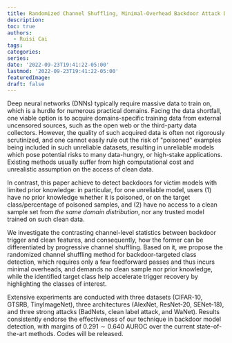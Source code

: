 ```yaml
---
title: Randomized Channel Shuffling, Minimal-Overhead Backdoor Attack Detection without Clean Datasets
description: 
toc: true
authors:
  - Ruisi Cai
tags:
categories:
series:
date: '2022-09-23T19:41:22-05:00'
lastmod: '2022-09-23T19:41:22-05:00'
featuredImage:
draft: false
---
```


Deep neural networks (DNNs) typically require massive data to train on, which is a hurdle for numerous practical domains. Facing the data shortfall, one viable option is to acquire domains-specific training data from external uncensored sources, such as the open web or the third-party data collectors. However, the quality of such acquired data is often not rigorously scrutinized, and one cannot easily rule out the risk of "poisoned" examples being included in such unreliable datasets, resulting in unreliable models which pose potential risks to many data-hungry, or high-stake applications. Existing methods usually suffer from high computational cost and unrealistic assumption on the access of clean data.

In contrast, this paper achieve to detect backdoors for victim models with limited prior knowledge: in particular, for one unreliable model, users (1) have no prior knowledge whether it is poisoned, or on the target class/percentage of poisoned samples, and (2) have no access to a clean sample set from *the same domain distribution*, nor any trusted model trained on such clean data. 

We investigate the contrasting channel-level statistics between backdoor trigger and clean features, and consequently, how the former can be differentiated by progressive channel shuffling.
Based on it, we propose the randomized channel shuffling method for backdoor-targeted class detection, which requires only a few feedforward passes and thus incurs minimal overheads, and demands no clean sample nor prior knowledge, while the identified target class help accelerate trigger recovery by highlighting the classes of interest.

Extensive experiments are conducted with three datasets (CIFAR-10,  GTSRB, TinyImageNet), three architectures (AlexNet, ResNet-20, SENet-18), and three strong attacks (BadNets, clean label attack, and WaNet). Results consistently endorse the effectiveness of our technique in backdoor model detection,  with margins of $0.291\sim 0.640$ AUROC over the current state-of-the-art methods. Codes will be released.
